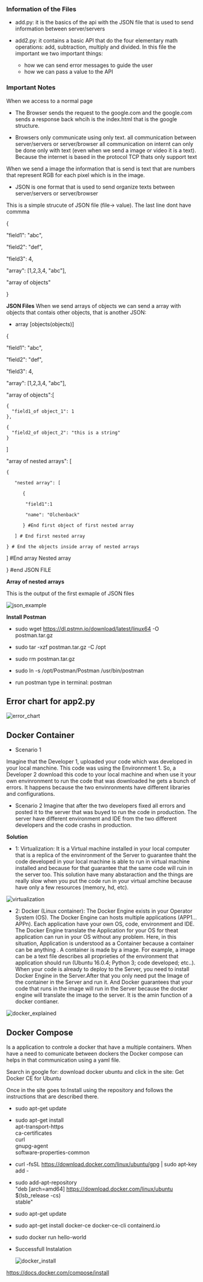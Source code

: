 ### Information of the Files

- add.py: it is the basics of the api with the JSON file that is used to send information between server/servers

- add2.py: it contains a basic API that do the four elementary math operations: add, subtraction, multiply and divided. In this file the important we two important things:
    - how we can send error messages to guide the user
    - how we can pass a value to the API


### Important Notes

When we access to a normal page 

- The Browser sends the request to the google.com and the google.com sends a response back whcih is the index.html that is the google structure.

- Browsers only communicate using only text. all communication between server/servers or server/browser all communication on internt can only be done only with text (even when we send a image or video it is a text). Because the internet is based in the protocol TCP thats only support text

When we send a image the information that is send is text that are numbers that represent RGB for each pixel which is in the image.

- JSON is one format that is used to send organize texts between server/servers or server/browser

This is a simple strucute of JSON file (file-> value). The last line dont have commma

{

  "field1": "abc",
  
  "field2": "def",
  
  "field3": 4,
  
  "array": [1,2,3,4, "abc"],
  
  "array of objects"
  
}


**JSON Files**
When we send arrays of objects we can send a array with objects that contais other objects, that is another JSON:

- array [objects(objects)]

{

  "field1": "abc",
  
  "field2": "def",
  
  "field3": 4,
  
  "array": [1,2,3,4, "abc"],
  
  "array of objects":[
    
    {
      "field1_of object_1": 1
    },
    
    {
      "field2_of object_2": "this is a string"
    }
    
  ]
  
  "array of nested arrays": [
    
    {
    
       "nested array": [
       
          {
          
           "field1":1
           
           "name": "Olchenback"
      
          } #End first object of first nested array
          
       ] # End first nested array
    
    } # End the objects inside array of nested arrays
   
    
    
  ] #End array Nested array
     
  
} #end JSON FILE


**Array of nested arrays**

This is the output of the first exmaple of JSON files

![json_example](https://user-images.githubusercontent.com/37953610/57933258-b2c1c300-78b4-11e9-9275-0772e6e6c225.png)

**Install Postman**

- sudo wget https://dl.pstmn.io/download/latest/linux64 -O postman.tar.gz

- sudo tar -xzf postman.tar.gz -C /opt

- sudo rm postman.tar.gz

- sudo ln -s /opt/Postman/Postman /usr/bin/postman

- run postman type in terminal: postman

## Error chart for app2.py

![error_chart](https://user-images.githubusercontent.com/37953610/57983413-7d021300-7a49-11e9-918b-2748b2c2929b.png)


## Docker Container
- Scenario 1

Imagine that the Developer 1, uploaded your code which was developed in your local manchine. This code was using the Environnment 1. So, a Developer 2 download this code to your local machine and when use it your own envinronment to run the code that was downloaded he gets a bunch of errors. It happens because the two envinronments have different libraries and configurations. 

- Scenario 2
Imagine that after the two developers fixed all errors and posted it to the server that was buyed to run the code in production. The server have different environment and IDE from the two different developers and the code crashs in production.

**Solution**

- 1: Virtualization: It is a Virtual machine installed in your local computer that is a replica of the envinronment of the Server to guarantee thaht the code developed in your local machine is able to run in virtual machine installed and because for that guarantee that the same code will ruin in the server too. This solution have many abstaraction and the things are really slow when you put the code run in your virtual amchine because have only a few resources (memory, hd, etc).

![virtualization](https://user-images.githubusercontent.com/37953610/57986171-6ec3ef00-7a69-11e9-8d05-a3ac16819c49.png)


- 2: Docker (Linux container): The Docker Engine exists in your Operator System (OS).  The Docker Engine can hosts multiple applications (APP1... APPn). Each application have your own OS, code, environment and IDE. The Docker Engine translate the Application for your OS for theat application can run in your OS without any problem. Here, in this situation, Application is understood as a Container because a container can be anything . A container is made by a image. For example, a image can be a text file describes all proprieties of the environment that application should run (Ubuntu 16.0.4; Python 3; code developed; etc..). When your code is already to deploy to the Server, you need to install Docker Engine in the Server.After that you only need put the Image of the container in the Server and run it. And Docker guarantees that your code that runs in the image will run in the Server because the docker engine will translate the image to the server. It is the amin function of a docker contianer. 

![docker_explained](https://user-images.githubusercontent.com/37953610/57986410-789b2180-7a6c-11e9-888d-e576500c3d03.png)

## Docker Compose

Is a application to controle a docker that have a multiple containers. When have a need to comunicate between dockers the Docker compose can helps in that communication using a yaml file. 

Search in google for: download docker ubuntu and click in the site: Get Docker CE for Ubuntu

Once in the site goes to:Install using the repository and follows the instructions that are described there.


- sudo apt-get update

- sudo apt-get install \
    apt-transport-https \
    ca-certificates \
    curl \
    gnupg-agent \
    software-properties-common
    
 - curl -fsSL https://download.docker.com/linux/ubuntu/gpg | sudo apt-key add -
 
 - sudo add-apt-repository \
   "deb [arch=amd64] https://download.docker.com/linux/ubuntu \
   $(lsb_release -cs) \
   stable"
   
 - sudo apt-get update
   
 - sudo apt-get install docker-ce docker-ce-cli containerd.io
   
 - sudo docker run hello-world
   
 - Successfull Instalation
   
   ![docker_install](https://user-images.githubusercontent.com/37953610/57986717-7f2b9800-7a70-11e9-83cf-088e0264aa5a.png)

https://docs.docker.com/compose/install








